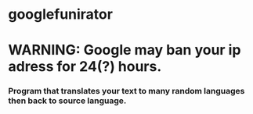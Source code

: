 # googlefunirator
# WARNING: Google may ban your ip adress for 24(?) hours.
### Program that translates your text to many random languages then back to source language.
